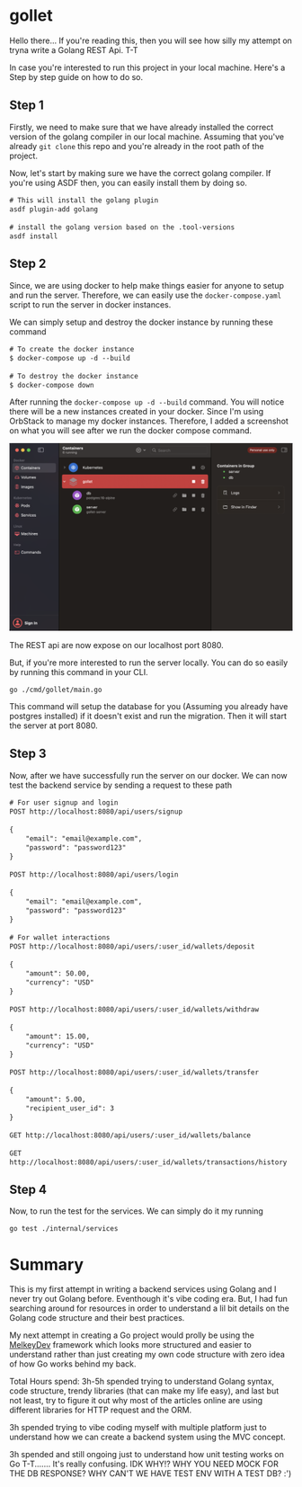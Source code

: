 # gollet

Hello there... If you're reading this, then you will see how silly my attempt on tryna write a Golang REST Api. T-T

In case you're interested to run this project in your local machine. Here's a Step by step guide on how to do so.

## Step 1

Firstly, we need to make sure that we have already installed the correct version of the golang compiler in our local machine.
Assuming that you've already `git clone` this repo and you're already in the root path of the project.

Now, let's start by making sure we have the correct golang compiler. If you're using ASDF then, you can easily install them by doing so.

```
# This will install the golang plugin
asdf plugin-add golang

# install the golang version based on the .tool-versions
asdf install
```

## Step 2

Since, we are using docker to help make things easier for anyone to setup and run the server. Therefore, we can easily use the `docker-compose.yaml` script to run the server in docker instances.

We can simply setup and destroy the docker instance by running these command

```
# To create the docker instance
$ docker-compose up -d --build

# To destroy the docker instance
$ docker-compose down
```

After running the `docker-compose up -d --build` command. You will notice there will be a new instances created in your docker. Since I'm using OrbStack to manage my docker instances. Therefore, I added a screenshot on what you will see after we run the docker compose command.


[<img src="public/orbstack.png">](#)

The REST api are now expose on our localhost port 8080.

But, if you're more interested to run the server locally. You can do so easily by running this command in your CLI.

```
go ./cmd/gollet/main.go
```

This command will setup the database for you (Assuming you already have postgres installed) if it doesn't exist and run the migration. Then it will start the server at port 8080.

## Step 3

Now, after we have successfully run the server on our docker. We can now test the backend service by sending a request to these path

```
# For user signup and login
POST http://localhost:8080/api/users/signup

{
    "email": "email@example.com",
    "password": "password123"
}

POST http://localhost:8080/api/users/login

{
    "email": "email@example.com",
    "password": "password123"
}

# For wallet interactions
POST http://localhost:8080/api/users/:user_id/wallets/deposit

{
    "amount": 50.00,
    "currency": "USD"
}

POST http://localhost:8080/api/users/:user_id/wallets/withdraw

{
    "amount": 15.00,
    "currency": "USD"
}

POST http://localhost:8080/api/users/:user_id/wallets/transfer

{
    "amount": 5.00,
    "recipient_user_id": 3
}

GET http://localhost:8080/api/users/:user_id/wallets/balance

GET http://localhost:8080/api/users/:user_id/wallets/transactions/history
```

## Step 4

Now, to run the test for the services. We can simply do it my running

```
go test ./internal/services
```

# Summary

This is my first attempt in writing a backend services using Golang and I never try out Golang before. Eventhough it's vibe coding era. But, I had fun searching around for resources in order to understand a lil bit details on the Golang code structure and their best practices.

My next attempt in creating a Go project would prolly be using the [MelkeyDev](https://github.com/Melkeydev/go-blueprint) framework which looks more structured and easier to understand rather than just creating my own code structure with zero idea of how Go works behind my back.

Total Hours spend: 
3h-5h spended trying to understand Golang syntax, code structure, trendy libraries (that can make my life easy), and last but not least, try to figure it out why most of the articles online are using different libraries for HTTP request and the ORM.

3h spended trying to vibe coding myself with multiple platform just to understand how we can create a backend system using the MVC concept.

3h spended and still ongoing just to understand how unit testing works on Go T-T....... It's really confusing. IDK WHY!? WHY YOU NEED MOCK FOR THE DB RESPONSE? WHY CAN'T WE HAVE TEST ENV WITH A TEST DB? :')

